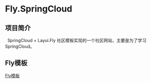 # Fly.SpringCloud

## 项目简介
   SpringCloud + Layui.Fly 社区模板实现的一个社区网站，主要是为了学习SpringCloud。

 ## Fly模板
 [Fly模板](https://github.com/layui/fly)